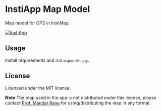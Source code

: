# InstiApp Map Model
Map model for GPS in InstiMap.

[![InstiApp](https://insti.app/instiapp-badge-gh.svg)](https://insti.app)

## Usage
Install requirements and run `mapmodel.py`.

## License
Licensed under the MIT license.

**Note** The map used in the app is not distributed under this license, please contact [Prof. Mandar Rane](http://www.mrane.com/) for using/distributing the map in any format.
